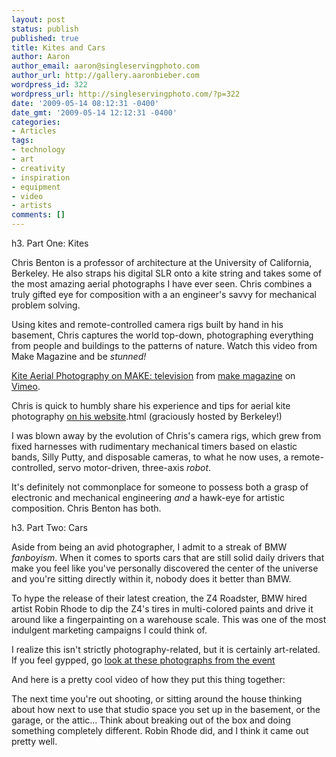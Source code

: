 ```yaml
---
layout: post
status: publish
published: true
title: Kites and Cars
author: Aaron
author_email: aaron@singleservingphoto.com
author_url: http://gallery.aaronbieber.com
wordpress_id: 322
wordpress_url: http://singleservingphoto.com/?p=322
date: '2009-05-14 08:12:31 -0400'
date_gmt: '2009-05-14 12:12:31 -0400'
categories:
- Articles
tags:
- technology
- art
- creativity
- inspiration
- equipment
- video
- artists
comments: []
---
```

h3. Part One: Kites

Chris Benton is a professor of architecture at the University of
California, Berkeley. He also straps his digital SLR onto a kite string
and takes some of the most amazing aerial photographs I have ever seen.
Chris combines a truly gifted eye for composition with a an engineer's
savvy for mechanical problem solving.

Using kites and remote-controlled camera rigs built by hand in his
basement, Chris captures the world top-down, photographing everything
from people and buildings to the patterns of nature. Watch this video
from Make Magazine and be _stunned!_

[Kite Aerial Photography on MAKE: television](http://vimeo.com/2754255)
from [make magazine](http://vimeo.com/make) on
[Vimeo](http://vimeo.com).

Chris is quick to humbly share his experience and tips for aerial kite
photography [on his website](http://arch.ced.berkeley.edu/kap/index).html
(graciously hosted by Berkeley!)

I was blown away by the evolution of Chris's camera rigs, which grew
from fixed harnesses with rudimentary mechanical timers based on elastic
bands, Silly Putty, and disposable cameras, to what he now uses, a
remote-controlled, servo motor-driven, three-axis _robot_.

It's definitely not commonplace for someone to possess both a grasp of
electronic and mechanical engineering *and* a hawk-eye for artistic
composition. Chris Benton has both.

h3. Part Two: Cars

Aside from being an avid photographer, I admit to a streak of BMW
_fanboyism_. When it comes to sports cars that are still solid daily
drivers that make you feel like you've personally discovered the center
of the universe and you're sitting directly within it, nobody does it
better than BMW.

To hype the release of their latest creation, the Z4 Roadster, BMW hired
artist Robin Rhode to dip the Z4's tires in multi-colored paints and
drive it around like a fingerpainting on a warehouse scale. This was one
of the most indulgent marketing campaigns I could think of.

I realize this isn't strictly photography-related, but it is certainly
art-related. If you feel gypped, go [look at these photographs from the
event](http://www.bmwblog.com/2008/12/20/new-bmw-z4-painting-dynamics/an-expression-of-joy-painting-dynamics-created-by-the-new-bmw-z4_9/)

And here is a pretty cool video of how they put this thing together:

The next time you're out shooting, or sitting around the house thinking
about how next to use that studio space you set up in the basement, or
the garage, or the attic... Think about breaking out of the box and
doing something completely different. Robin Rhode did, and I think it
came out pretty well.
